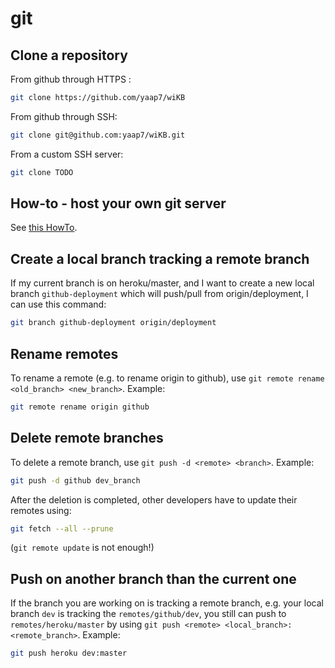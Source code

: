 # git

## Clone a repository

From github through HTTPS :

``` bash
git clone https://github.com/yaap7/wiKB
```

From github through SSH:

``` bash
git clone git@github.com:yaap7/wiKB.git
```

From a custom SSH server:

``` bash
git clone TODO
```

## How-to - host your own git server

See [this HowTo](../howto/git_host_our_own_server.md).

## Create a local branch tracking a remote branch

If my current branch is on heroku/master, and I want to create a new local branch `github-deployment` which will push/pull from origin/deployment, I can use this command:

``` bash
git branch github-deployment origin/deployment
```

## Rename remotes

To rename a remote (e.g. to rename origin to github), use `git remote rename <old_branch> <new_branch>`. Example:

``` bash
git remote rename origin github
```

## Delete remote branches

To delete a remote branch, use `git push -d <remote> <branch>`. Example:

``` bash
git push -d github dev_branch
```

After the deletion is completed, other developers have to update their remotes using:

``` bash
git fetch --all --prune
```

(`git remote update` is not enough!)

## Push on another branch than the current one

If the branch you are working on is tracking a remote branch, e.g. your local branch `dev` is tracking the `remotes/github/dev`, you still can push to `remotes/heroku/master` by using `git push <remote> <local_branch>:<remote_branch>`. Example:

``` bash
git push heroku dev:master
```
